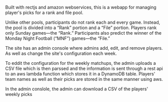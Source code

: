 Built with rectjs and amazon webservices, this is a webapp for managing player's picks for a rank and file pool.

Unlike other pools, participants do not rank each and every game. Instead, the pool is divided into a “Rank” portion and a “File” portion. Players rank only Sunday games—the “Rank.” Participants also predict the winner of the Monday Night Football (“MNF”) games—the “File.”

The site has an admin console where admins add, edit, and remove players. As well as change the site's configuration each week.

To eddit the configuration for the weekly matchups, the admin uploads a CSV file which is then parssed and the information is sent through a rest api to an aws lambda function which stores it in a DynamoDB table. Players' team names as well as their picks are stored in the same manner using aws.

In the admin conslole, the admin can download a CSV of the players' weekly picks